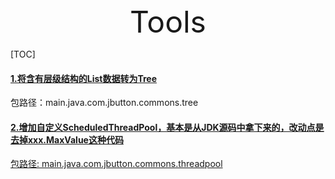 <div align="center"><font size=8>Tools</font></div>

[TOC]

#### <u>1.将含有层级结构的List数据转为Tree</u>

包路径：main.java.com.jbutton.commons.tree

#### <u>2.增加自定义ScheduledThreadPool，基本是从JDK源码中拿下来的，改动点是去掉xxx.MaxValue这种代码
包路径: main.java.com.jbutton.commons.threadpool



